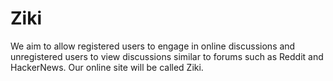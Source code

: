 # Ziki
We aim to allow registered users to engage in online discussions and unregistered users to view discussions similar to forums such as Reddit and HackerNews. Our online site will be called Ziki.

